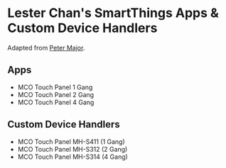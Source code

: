 # Lester Chan's SmartThings Apps & Custom Device Handlers
Adapted from [Peter Major](https://github.com/petermajor/SmartThings).


## Apps
* MCO Touch Panel 1 Gang
* MCO Touch Panel 2 Gang
* MCO Touch Panel 4 Gang

## Custom Device Handlers
* MCO Touch Panel MH-S411 (1 Gang)
* MCO Touch Panel MH-S312 (2 Gang)
* MCO Touch Panel MH-S314 (4 Gang)
